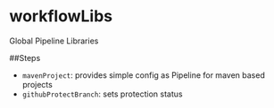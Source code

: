 # workflowLibs
Global Pipeline Libraries

##Steps
- `mavenProject`: provides simple config as Pipeline for maven based projects
- `githubProtectBranch`: sets protection status
